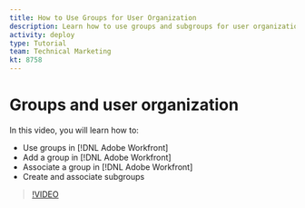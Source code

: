 ```yaml
---
title: How to Use Groups for User Organization
description: Learn how to use groups and subgroups for user organization and permissions to work in [!DNL Adobe Workfront]. Learn to create a group and subgroups.
activity: deploy
type: Tutorial
team: Technical Marketing
kt: 8758
---
```

# Groups and user organization

In this video, you will learn how to:

* Use groups in [!DNL Adobe Workfront]
* Add a group in [!DNL Adobe Workfront]
* Associate a group in [!DNL Adobe Workfront]
* Create and associate subgroups

>[!VIDEO](https://video.tv.adobe.com/v/335070/?quality=12)
